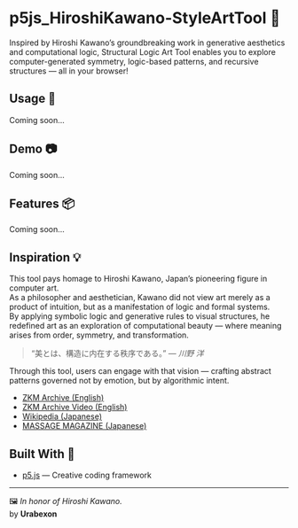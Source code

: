 # p5js_HiroshiKawano-StyleArtTool 🧩

Inspired by Hiroshi Kawano’s groundbreaking work in generative aesthetics and computational logic, Structural Logic Art Tool enables you to explore computer-generated symmetry, logic-based patterns, and recursive structures — all in your browser!

## Usage 🚀

Coming soon...

## Demo 📷

Coming soon...

## Features 📦

Coming soon...

## Inspiration 💡

This tool pays homage to Hiroshi Kawano, Japan’s pioneering figure in computer art.<br>
As a philosopher and aesthetician, Kawano did not view art merely as a product of intuition, but as a manifestation of logic and formal systems.<br>
By applying symbolic logic and generative rules to visual structures, he redefined art as an exploration of computational beauty — where meaning arises from order, symmetry, and transformation.

> “美とは、構造に内在する秩序である。” — *川野 洋*

Through this tool, users can engage with that vision — crafting abstract patterns governed not by emotion, but by algorithmic intent.

- [ZKM Archive (English)](https://zkm.de/en/person/hiroshi-kawano)
- [ZKM Archive Video (English)](https://zkm.de/en/media/videos/hiroshi-kawano-the-philosopher-at-the-computer-introduction-margit-rosen)
- [Wikipedia (Japanese)](https://ja.wikipedia.org/wiki/%E5%B7%9D%E9%87%8E%E6%B4%8B)
- [MASSAGE MAGAZINE (Japanese)](https://themassage.jp/archives/21790)

## Built With 🔧

- [p5.js](https://p5js.org/) — Creative coding framework

---

🖼️ *In honor of Hiroshi Kawano.*  
by **Urabexon**